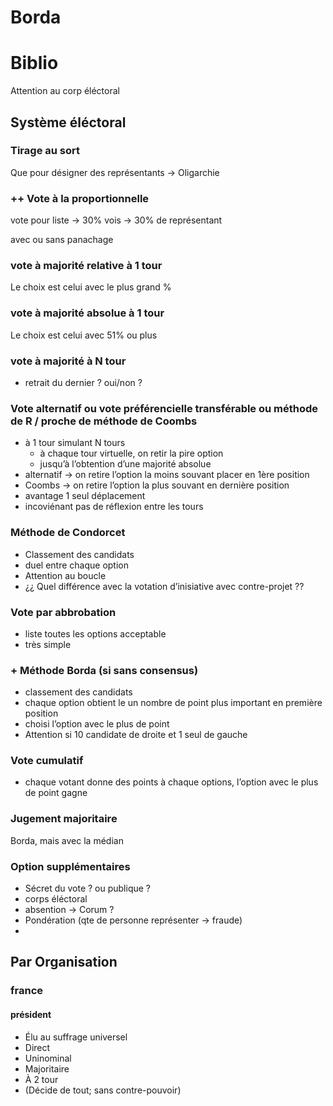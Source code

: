 # Borda





# Biblio

Attention au corp éléctoral

## Système éléctoral

### Tirage au sort

Que pour désigner des représentants → Oligarchie

### ++ Vote à la proportionnelle

vote pour liste → 30% vois → 30% de représentant

avec ou sans panachage

### vote à majorité relative à 1 tour

Le choix est celui avec le plus grand %

### vote à majorité absolue à 1 tour

Le choix est celui avec 51% ou plus

### vote à majorité à N tour

- retrait du dernier ? oui/non ?

### Vote alternatif ou vote préférencielle transférable ou méthode de R / proche de méthode de Coombs

- à 1 tour simulant N tours
  - à chaque tour virtuelle, on retir la pire option
  - jusqu’à l’obtention d’une majorité absolue
- alternatif → on retire l’option la moins souvant placer en 1ère position
- Coombs → on retire l’option la plus souvant en dernière position
- avantage 1 seul déplacement
- incoviénant pas de réflexion entre les tours

### Méthode de Condorcet

- Classement des candidats
- duel entre chaque option
- Attention au boucle
- ¿¿  Quel différence avec la votation d’inisiative avec contre-projet ??

### Vote par abbrobation

- liste toutes les options acceptable
- très simple

### + Méthode Borda (si sans consensus)

- classement des candidats
- chaque option obtient le un nombre de point plus important en première position
- choisi l’option avec le plus de point
- Attention si 10 candidate de droite et 1 seul de gauche

### Vote cumulatif

- chaque votant donne des points à chaque options, l’option avec le plus de point gagne

### Jugement majoritaire

Borda, mais avec la médian

### Option supplémentaires

- Sécret du vote ? ou publique ?
- corps éléctoral
- absention → Corum ?
- Pondération (qte de personne représenter → fraude)
- 

## Par Organisation

### france

#### président

- Élu au suffrage universel
- Direct
- Uninominal
- Majoritaire
- À 2 tour
- (Décide de tout; sans contre-pouvoir)

